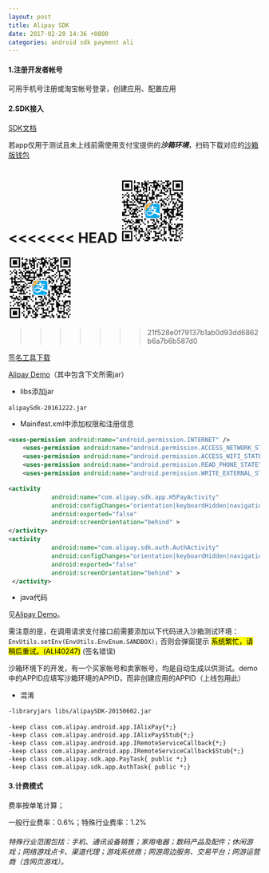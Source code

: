 ```yaml
---
layout: post
title: Alipay SDK
date: 2017-02-20 14:36 +0800
categories: android sdk payment ali
---
```


#### 1.注册开发者帐号
可用手机号注册或淘宝帐号登录，创建应用、配置应用

#### 2.SDK接入
[SDK文档][Alipay-sdk]

若app仅用于测试且未上线前需使用支付宝提供的***沙箱环境***，扫码下载对应的[沙箱版钱包][Alipay-sandbox]

<<<<<<< HEAD
![沙箱版钱包二维码](./../css/pics/alipay/Alipay_sandbox.png)
=======
![沙箱版钱包二维码](/css/pics/alipay/Alipay_sandbox.png)
>>>>>>> 21f528e0f79137b1ab0d93dd6862b6a7b6b587d0

[签名工具下载][Alipay-Sign-Tool]

[Alipay Demo][Alipay-Demo]（其中包含下文所需jar）<a name="link_alipay_demo"></a>

- libs添加jar

```alipaySdk-20161222.jar```

- Mainifest.xml中添加权限和注册信息

```xml
<uses-permission android:name="android.permission.INTERNET" />
    <uses-permission android:name="android.permission.ACCESS_NETWORK_STATE" />
    <uses-permission android:name="android.permission.ACCESS_WIFI_STATE" />
    <uses-permission android:name="android.permission.READ_PHONE_STATE" />
    <uses-permission android:name="android.permission.WRITE_EXTERNAL_STORAGE" />
```

```xml
<activity
            android:name="com.alipay.sdk.app.H5PayActivity"
            android:configChanges="orientation|keyboardHidden|navigation"
            android:exported="false"
            android:screenOrientation="behind" >
</activity>
<activity
            android:name="com.alipay.sdk.auth.AuthActivity"
            android:configChanges="orientation|keyboardHidden|navigation"
            android:exported="false"
            android:screenOrientation="behind" >
 </activity>
```

- java代码

见[Alipay Demo](#link_alipay_demo)。

需注意的是，在调用请求支付接口前需要添加以下代码进入沙箱测试环境：
```EnvUtils.setEnv(EnvUtils.EnvEnum.SANDBOX);```
否则会弹窗提示  <mark>系统繁忙，请稍后重试。(ALI40247)</mark>  (签名错误)

沙箱环境下的开发，有一个买家帐号和卖家帐号，均是自动生成以供测试。demo中的APPID应填写沙箱环境的APPID，而非创建应用的APPID（上线包用此）

- 混淆

```
-libraryjars libs/alipaySDK-20150602.jar
 
-keep class com.alipay.android.app.IAlixPay{*;}
-keep class com.alipay.android.app.IAlixPay$Stub{*;}
-keep class com.alipay.android.app.IRemoteServiceCallback{*;}
-keep class com.alipay.android.app.IRemoteServiceCallback$Stub{*;}
-keep class com.alipay.sdk.app.PayTask{ public *;}
-keep class com.alipay.sdk.app.AuthTask{ public *;}
```

#### 3.计费模式
费率按单笔计算；

一般行业费率：0.6%；特殊行业费率：1.2%

###### 特殊行业范围包括：手机、通讯设备销售；家用电器；数码产品及配件；休闲游戏；网络游戏点卡、渠道代理；游戏系统商；网游周边服务、交易平台；网游运营商（含网页游戏）。

[Alipay-sdk]: https://doc.open.alipay.com/docs/doc.htm?spm=a219a.7629140.0.0.YqhUS0&treeId=204&articleId=105051&docType=1
[Alipay-sandbox]: https://openhome.alipay.com/platform/appDaily.htm?tab=tool
[Alipay-Demo]: https://doc.open.alipay.com/doc2/detail.htm?treeId=54&articleId=104509&docType=1
[Alipay-Sign-Tool]: https://doc.open.alipay.com/docs/doc.htm?treeId=291&articleId=105971&docType=1
